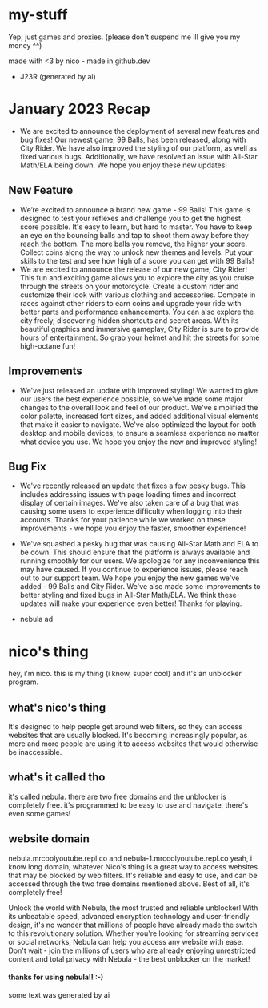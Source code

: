 # my-stuff

Yep, just games and proxies. (please don't suspend me ill give you my money ^^)

made with <3 by nico - made in github.dev

- J23R (generated by ai)

# January 2023 Recap
- We are excited to announce the deployment of several new features and bug fixes! Our newest game, 99 Balls, has been released, along with City Rider. We have also improved the styling of our platform, as well as fixed various bugs. Additionally, we have resolved an issue with All-Star Math/ELA being down. We hope you enjoy these new updates!
## New Feature
- We’re excited to announce a brand new game - 99 Balls! This game is designed to test your reflexes and challenge you to get the highest score possible. It's easy to learn, but hard to master. You have to keep an eye on the bouncing balls and tap to shoot them away before they reach the bottom. The more balls you remove, the higher your score. Collect coins along the way to unlock new themes and levels. Put your skills to the test and see how high of a score you can get with 99 Balls!
- We are excited to announce the release of our new game, City Rider! This fun and exciting game allows you to explore the city as you cruise through the streets on your motorcycle. Create a custom rider and customize their look with various clothing and accessories. Compete in races against other riders to earn coins and upgrade your ride with better parts and performance enhancements. You can also explore the city freely, discovering hidden shortcuts and secret areas. With its beautiful graphics and immersive gameplay, City Rider is sure to provide hours of entertainment. So grab your helmet and hit the streets for some high-octane fun!
## Improvements
- We've just released an update with improved styling! We wanted to give our users the best experience possible, so we've made some major changes to the overall look and feel of our product. We've simplified the color palette, increased font sizes, and added additional visual elements that make it easier to navigate. We've also optimized the layout for both desktop and mobile devices, to ensure a seamless experience no matter what device you use. We hope you enjoy the new and improved styling!
## Bug Fix
- We've recently released an update that fixes a few pesky bugs. This includes addressing issues with page loading times and incorrect display of certain images. We've also taken care of a bug that was causing some users to experience difficulty when logging into their accounts. Thanks for your patience while we worked on these improvements - we hope you enjoy the faster, smoother experience!
- We've squashed a pesky bug that was causing All-Star Math and ELA to be down. This should ensure that the platform is always available and running smoothly for our users. We apologize for any inconvenience this may have caused. If you continue to experience issues, please reach out to our support team.
We hope you enjoy the new games we've added - 99 Balls and City Rider. We've also made some improvements to better styling and fixed bugs in All-Star Math/ELA. We think these updates will make your experience even better! Thanks for playing.

- nebula ad

# nico's thing
hey, i'm nico. this is my thing (i know, super cool) and it's an unblocker program.

## what's nico's thing

It's designed to help people get around web filters, so they can access websites that are usually blocked. It's becoming increasingly popular, as more and more people are using it to access websites that would otherwise be inaccessible.

## what's it called tho

it's called nebula. there are two free domains and the unblocker is completely free. it's programmed to be easy to use and navigate, there's even some games!

## website domain
nebula.mrcoolyoutube.repl.co and nebula-1.mrcoolyoutube.repl.co
yeah, i know long domain, whatever
Nico's thing is a great way to access websites that may be blocked by web filters. It's reliable and easy to use, and can be accessed through the two free domains mentioned above. Best of all, it's completely free!

Unlock the world with Nebula, the most trusted and reliable unblocker! With its unbeatable speed, advanced encryption technology and user-friendly design, it's no wonder that millions of people have already made the switch to this revolutionary solution. Whether you're looking for streaming services or social networks, Nebula can help you access any website with ease. Don't wait - join the millions of users who are already enjoying unrestricted content and total privacy with Nebula - the best unblocker on the market!

#### thanks for using nebula!! :-)

some text was generated by ai
